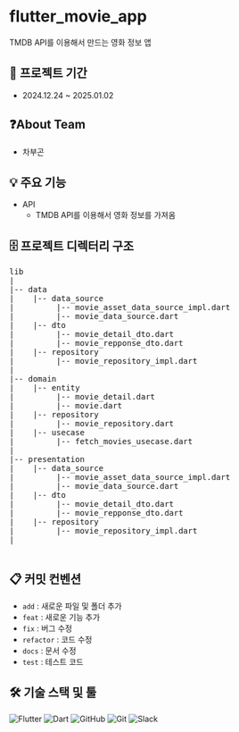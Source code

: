 # flutter_movie_app

TMDB API를 이용해서 만드는 영화 정보 앱


## 📅 프로젝트 기간
- 2024.12.24 ~ 2025.01.02


## ❓About Team
- 차부곤


## 💡 주요 기능
- API
    - TMDB API를 이용해서 영화 정보를 가져옴

## 🗄️ 프로젝트 디렉터리 구조

<pre>
lib
|
|-- data
|    |-- data_source
|         |-- movie_asset_data_source_impl.dart
|         |-- movie_data_source.dart
|    |-- dto
|         |-- movie_detail_dto.dart
|         |-- movie_repponse_dto.dart
|    |-- repository
|         |-- movie_repository_impl.dart
|
|-- domain
|    |-- entity
|         |-- movie_detail.dart
|         |-- movie.dart
|    |-- repository
|         |-- movie_repository.dart
|    |-- usecase
|         |-- fetch_movies_usecase.dart
|
|-- presentation
|    |-- data_source
|         |-- movie_asset_data_source_impl.dart
|         |-- movie_data_source.dart
|    |-- dto
|         |-- movie_detail_dto.dart
|         |-- movie_repponse_dto.dart
|    |-- repository
|         |-- movie_repository_impl.dart
|

</pre>

## 📋 커밋 컨벤션
- `add` : 새로운 파일 및 폴더 추가
- `feat` : 새로운 기능 추가
- `fix` : 버그 수정
- `refactor` : 코드 수정
- `docs` : 문서 수정
- `test` : 테스트 코드


## 🛠️ 기술 스택 및 툴
![Flutter](https://img.shields.io/badge/Flutter-02569B?style=flat&logo=flutter&logoColor=white)
![Dart](https://img.shields.io/badge/Dart-0175C2?style=flat&logo=dart&logoColor=white)
![GitHub](https://img.shields.io/badge/GitHub-181717?style=flat&logo=github&logoColor=white)
![Git](https://img.shields.io/badge/Git-F05032?style=flat&logo=git&logoColor=white)
![Slack](https://img.shields.io/badge/Slack-4A154B?style=flat&logo=slack&logoColor=white)
